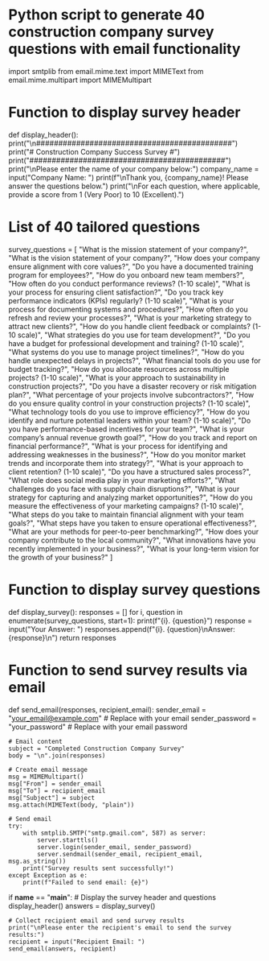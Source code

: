 # Python script to generate 40 construction company survey questions with email functionality

import smtplib
from email.mime.text import MIMEText
from email.mime.multipart import MIMEMultipart

# Function to display survey header
def display_header():
    print("\n############################################")
    print("#   Construction Company Success Survey   #")
    print("############################################")
    print("\nPlease enter the name of your company below:")
    company_name = input("Company Name: ")
    print(f"\nThank you, {company_name}! Please answer the questions below.")
    print("\nFor each question, where applicable, provide a score from 1 (Very Poor) to 10 (Excellent).")

# List of 40 tailored questions
survey_questions = [
    "What is the mission statement of your company?",
    "What is the vision statement of your company?",
    "How does your company ensure alignment with core values?",
    "Do you have a documented training program for employees?",
    "How do you onboard new team members?",
    "How often do you conduct performance reviews? (1-10 scale)",
    "What is your process for ensuring client satisfaction?",
    "Do you track key performance indicators (KPIs) regularly? (1-10 scale)",
    "What is your process for documenting systems and procedures?",
    "How often do you refresh and review your processes?",
    "What is your marketing strategy to attract new clients?",
    "How do you handle client feedback or complaints? (1-10 scale)",
    "What strategies do you use for team development?",
    "Do you have a budget for professional development and training? (1-10 scale)",
    "What systems do you use to manage project timelines?",
    "How do you handle unexpected delays in projects?",
    "What financial tools do you use for budget tracking?",
    "How do you allocate resources across multiple projects? (1-10 scale)",
    "What is your approach to sustainability in construction projects?",
    "Do you have a disaster recovery or risk mitigation plan?",
    "What percentage of your projects involve subcontractors?",
    "How do you ensure quality control in your construction projects? (1-10 scale)",
    "What technology tools do you use to improve efficiency?",
    "How do you identify and nurture potential leaders within your team? (1-10 scale)",
    "Do you have performance-based incentives for your team?",
    "What is your company’s annual revenue growth goal?",
    "How do you track and report on financial performance?",
    "What is your process for identifying and addressing weaknesses in the business?",
    "How do you monitor market trends and incorporate them into strategy?",
    "What is your approach to client retention? (1-10 scale)",
    "Do you have a structured sales process?",
    "What role does social media play in your marketing efforts?",
    "What challenges do you face with supply chain disruptions?",
    "What is your strategy for capturing and analyzing market opportunities?",
    "How do you measure the effectiveness of your marketing campaigns? (1-10 scale)",
    "What steps do you take to maintain financial alignment with your team goals?",
    "What steps have you taken to ensure operational effectiveness?",
    "What are your methods for peer-to-peer benchmarking?",
    "How does your company contribute to the local community?",
    "What innovations have you recently implemented in your business?",
    "What is your long-term vision for the growth of your business?"
]

# Function to display survey questions
def display_survey():
    responses = []
    for i, question in enumerate(survey_questions, start=1):
        print(f"{i}. {question}")
        response = input("Your Answer: ")
        responses.append(f"{i}. {question}\nAnswer: {response}\n")
    return responses

# Function to send survey results via email
def send_email(responses, recipient_email):
    sender_email = "your_email@example.com"  # Replace with your email
    sender_password = "your_password"  # Replace with your email password

    # Email content
    subject = "Completed Construction Company Survey"
    body = "\n".join(responses)

    # Create email message
    msg = MIMEMultipart()
    msg["From"] = sender_email
    msg["To"] = recipient_email
    msg["Subject"] = subject
    msg.attach(MIMEText(body, "plain"))

    # Send email
    try:
        with smtplib.SMTP("smtp.gmail.com", 587) as server:
            server.starttls()
            server.login(sender_email, sender_password)
            server.sendmail(sender_email, recipient_email, msg.as_string())
        print("Survey results sent successfully!")
    except Exception as e:
        print(f"Failed to send email: {e}")

if __name__ == "__main__":
    # Display the survey header and questions
    display_header()
    answers = display_survey()

    # Collect recipient email and send survey results
    print("\nPlease enter the recipient's email to send the survey results:")
    recipient = input("Recipient Email: ")
    send_email(answers, recipient)

